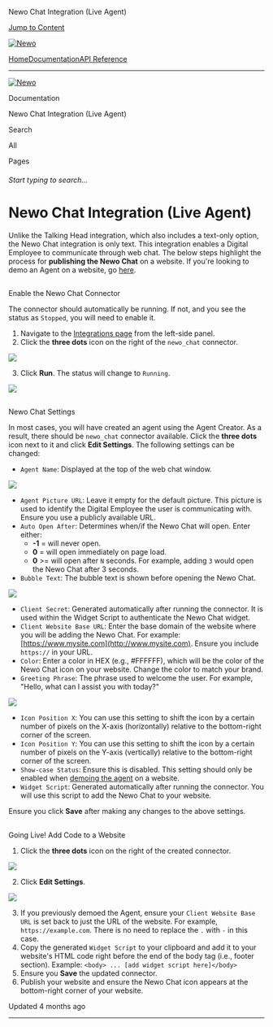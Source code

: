 Newo Chat Integration (Live Agent)

[Jump to Content](#content)

[![Newo](https://files.readme.io/895bdeef8322f081f6d0f4507a17e414930dfddfddf1de452f458dc00698ca84-small-svgviewer-png-output_9.png)](/)

[Home](/)[Documentation](index.md)[API Reference](/reference)

* * *

[![Newo](https://files.readme.io/895bdeef8322f081f6d0f4507a17e414930dfddfddf1de452f458dc00698ca84-small-svgviewer-png-output_9.png)](/)

Documentation

Newo Chat Integration (Live Agent)

Search

All

Pages

###### Start typing to search…

# Newo Chat Integration (Live Agent)

Unlike the Talking Head integration, which also includes a text-only option, the Newo Chat integration is only text. This integration enables a Digital Employee to communicate through web chat. The below steps highlight the process for **publishing the Newo Chat** on a website. If you're looking to demo an Agent on a website, go [here](newo-chat-integration-demo.md).

## 

Enable the Newo Chat Connector

[](#enable-the-newo-chat-connector)

The connector should automatically be running. If not, and you see the status as `Stopped`, you will need to enable it.

1.  Navigate to the [Integrations page](https://builder.newo.ai/integrations) from the left-side panel.
2.  Click the **three dots** icon on the right of the `newo_chat` connector.

![](https://files.readme.io/e32fce901f6d0853971592ac3b357c88af4b01095da0833065199f94d4883380-Xnapper-2025-03-25-11.28.15.png)

3.  Click **Run**. The status will change to `Running`.

![](https://files.readme.io/c3e59769d247dc05003a4fc25e3b579f21106ac9d089ec6b830348c151ab2620-Xnapper-2025-03-25-11.29.02.png)

## 

Newo Chat Settings

[](#newo-chat-settings)

In most cases, you will have created an agent using the Agent Creator. As a result, there should be `newo_chat` connector available. Click the **three dots** icon next to it and click **Edit Settings**. The following settings can be changed:

*   `Agent Name`: Displayed at the top of the web chat window.

![](https://files.readme.io/3f19af20306ec364630299d2bd66984d8d7a3a13b4baf11ea2dd2654cb3c8357-Xnapper-2025-03-25-11.03.39.png)

*   `Agent Picture URL`: Leave it empty for the default picture. This picture is used to identify the Digital Employee the user is communicating with. Ensure you use a publicly available URL.
*   `Auto Open After`: Determines when/if the Newo Chat will open. Enter either:
    *   **\-1** = will never open.
    *   **0** = will open immediately on page load.
    *   **0** >= will open after `N` seconds. For example, adding `3` would open the Newo Chat after 3 seconds.
*   `Bubble Text`: The bubble text is shown before opening the Newo Chat.

![](https://files.readme.io/8866402daa1e64bdedcc0a5349cac55caa6fb79d65ea418d2a1f3bcf49189b13-Xnapper-2025-03-25-11.24.541.png)

*   `Client Secret`: Generated automatically after running the connector. It is used within the Widget Script to authenticate the Newo Chat widget.
*   `Client Website Base URL`: Enter the base domain of the website where you will be adding the Newo Chat. For example: [https://www.mysite.com](http://www.mysite.com). Ensure you include `https://` in your URL.
*   `Color`: Enter a color in HEX (e.g., #FFFFFF), which will be the color of the Newo Chat icon on your website. Change the color to match your brand.
*   `Greeting Phrase`: The phrase used to welcome the user. For example, "Hello, what can I assist you with today?"

![](https://files.readme.io/e9ff798c5c4ed599eafca1149930209f34ddd4381f3bffe3161611a587e7c413-Xnapper-2025-03-25-11.03.40.png)

*   `Icon Position X`: You can use this setting to shift the icon by a certain number of pixels on the X-axis (horizontally) relative to the bottom-right corner of the screen.
*   `Icon Position Y`: You can use this setting to shift the icon by a certain number of pixels on the Y-axis (vertically) relative to the bottom-right corner of the screen.
*   `Show-case Status`: Ensure this is disabled. This setting should only be enabled when [demoing the agent](newo-chat-integration-demo.md) on a website.
*   `Widget Script`: Generated automatically after running the connector. You will use this script to add the Newo Chat to your website.

Ensure you click **Save** after making any changes to the above settings.

## 

Going Live! Add Code to a Website

[](#going-live-add-code-to-a-website)

1.  Click the **three dots** icon on the right of the created connector.

![](https://files.readme.io/32e79d4928afa0a19a7781a8c24adc0c45b45e866c1438e74ea57ad71ed00ae4-Xnapper-2025-03-25-11.30.07.png)

2.  Click **Edit Settings**.

![](https://files.readme.io/b74b60c9cf17a1fb0c94d18c30c163fa366d8e8320800c3b27c8b08ca10c8251-Xnapper-2025-03-25-11.30.52.png)

3.  If you previously demoed the Agent, ensure your `Client Website Base URL` is set back to just the URL of the website. For example, `https://example.com`. There is no need to replace the `.` with `-` in this case.
4.  Copy the generated `Widget Script` to your clipboard and add it to your website's HTML code right before the end of the body tag (i.e., footer section). Example: `<body> ... [add widget script here]</body>`
5.  Ensure you **Save** the updated connector.
6.  Publish your website and ensure the Newo Chat icon appears at the bottom-right corner of your website.

Updated 4 months ago

* * *
